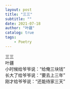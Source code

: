 ```yaml
---
layout: post
title: "三三"
subtitle: ""
date: 2021-07-18
author: "叶疆"
catalog: true
tags: 
    - Poetry
---
```

三三  
叶疆  
小时候给爷爷说：“给俺三块钱”  
长大了给爷爷说：“要去上三年”  
刚才给爷爷说：“还能待家三天”  